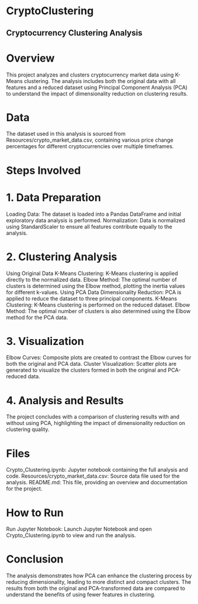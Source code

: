 # CryptoClustering

## Cryptocurrency Clustering Analysis

# Overview
This project analyzes and clusters cryptocurrency market data using K-Means clustering. The analysis includes both the original data with all features and a reduced dataset using Principal Component Analysis (PCA) to understand the impact of dimensionality reduction on clustering results.

# Data
The dataset used in this analysis is sourced from Resources/crypto_market_data.csv, containing various price change percentages for different cryptocurrencies over multiple timeframes.

# Steps Involved
# 1. Data Preparation
Loading Data: The dataset is loaded into a Pandas DataFrame and initial exploratory data analysis is performed.
Normalization: Data is normalized using StandardScaler to ensure all features contribute equally to the analysis.

# 2. Clustering Analysis
Using Original Data
K-Means Clustering: K-Means clustering is applied directly to the normalized data.
Elbow Method: The optimal number of clusters is determined using the Elbow method, plotting the inertia values for different k-values.
Using PCA Data
Dimensionality Reduction: PCA is applied to reduce the dataset to three principal components.
K-Means Clustering: K-Means clustering is performed on the reduced dataset.
Elbow Method: The optimal number of clusters is also determined using the Elbow method for the PCA data.

# 3. Visualization
Elbow Curves: Composite plots are created to contrast the Elbow curves for both the original and PCA data.
Cluster Visualization: Scatter plots are generated to visualize the clusters formed in both the original and PCA-reduced data.

# 4. Analysis and Results
The project concludes with a comparison of clustering results with and without using PCA, highlighting the impact of dimensionality reduction on clustering quality.

# Files
Crypto_Clustering.ipynb: Jupyter notebook containing the full analysis and code.
Resources/crypto_market_data.csv: Source data file used for the analysis.
README.md: This file, providing an overview and documentation for the project.

# How to Run
Run Jupyter Notebook:
Launch Jupyter Notebook and open Crypto_Clustering.ipynb to view and run the analysis.

# Conclusion
The analysis demonstrates how PCA can enhance the clustering process by reducing dimensionality, leading to more distinct and compact clusters. The results from both the original and PCA-transformed data are compared to understand the benefits of using fewer features in clustering.
